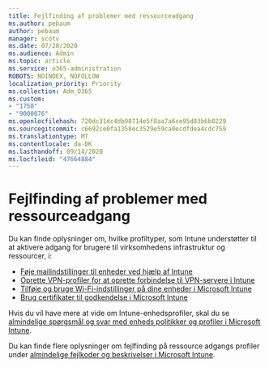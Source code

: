 ```yaml
---
title: Fejlfinding af problemer med ressourceadgang
ms.author: pebaum
author: pebaum
manager: scotv
ms.date: 07/28/2020
ms.audience: Admin
ms.topic: article
ms.service: o365-administration
ROBOTS: NOINDEX, NOFOLLOW
localization_priority: Priority
ms.collection: Adm_O365
ms.custom:
- "1750"
- "9000076"
ms.openlocfilehash: 720dc31dc4db98714e5f8aa7a6ce95d83b6b0229
ms.sourcegitcommit: c6692ce0fa1358ec3529e59ca0ecdfdea4cdc759
ms.translationtype: MT
ms.contentlocale: da-DK
ms.lasthandoff: 09/14/2020
ms.locfileid: "47664884"
---
```

# <a name="troubleshoot-resource-access-issues"></a>Fejlfinding af problemer med ressourceadgang

Du kan finde oplysninger om, hvilke profiltyper, som Intune understøtter til at aktivere adgang for brugere til virksomhedens infrastruktur og ressourcer, i:

- [Føje mailindstillinger til enheder ved hjælp af Intune](https://docs.microsoft.com/intune/email-settings-configure)
- [Oprette VPN-profiler for at oprette forbindelse til VPN-servere i Intune](https://docs.microsoft.com/intune/vpn-settings-configure)
- [Tilføje og bruge Wi-Fi-indstillinger på dine enheder i Microsoft Intune](https://docs.microsoft.com/intune/wi-fi-settings-configure)
- [Brug certifikater til godkendelse i Microsoft Intune](https://docs.microsoft.com/intune/certificates-configure)

Hvis du vil have mere at vide om Intune-enhedsprofiler, skal du se [almindelige spørgsmål og svar med enheds politikker og profiler i Microsoft Intune](https://docs.microsoft.com/intune/device-profile-troubleshoot).

Du kan finde flere oplysninger om fejlfinding på ressource adgangs profiler under [almindelige fejlkoder og beskrivelser i Microsoft Intune](https://docs.microsoft.com/intune/troubleshoot-company-resource-access-problems).